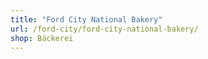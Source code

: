 ```yaml
---
title: "Ford City National Bakery"
url: /ford-city/ford-city-national-bakery/
shop: Bäckerei
---
```

